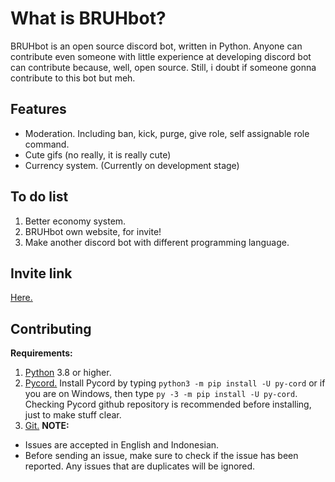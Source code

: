 # What is BRUHbot?
BRUHbot is an open source discord bot, written in Python. Anyone can contribute even someone with little experience at developing discord bot can contribute because, well, open source. Still, i doubt if someone gonna contribute to this bot but meh.

## Features
- Moderation. Including ban, kick, purge, give role, self assignable role command.
- Cute gifs (no really, it is really cute)
- Currency system. (Currently on development stage)

## To do list
1. Better economy system.
2. BRUHbot own website, for invite!
3. Make another discord bot with different programming language.

## Invite link
[Here.](https://discord.com/api/oauth2/authorize?client_id=745294860839420034&permissions=2952849414&scope=bot%20applications.commands)

## Contributing
**Requirements:**
1. [Python](https://www.python.org/) 3.8 or higher.
2. [Pycord.](https://github.com/Pycord-Development/pycord) Install Pycord by typing `python3 -m pip install -U py-cord` or if you are on Windows, then type `py -3 -m pip install -U py-cord`. Checking Pycord github repository is recommended before installing, just to make stuff clear.
3. [Git.](https://git-scm.com/)
**NOTE:**
- Issues are accepted in English and Indonesian.
- Before sending an issue, make sure to check if the issue has been reported. Any issues that are duplicates will be ignored.
